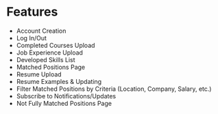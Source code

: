 # Features
- Account Creation
- Log In/Out
- Completed Courses Upload
- Job Experience Upload
- Developed Skills List
- Matched Positions Page
- Resume Upload 
- Resume Examples & Updating 
- Filter Matched Positions by Criteria (Location, Company, Salary, etc.)
- Subscribe to Notifications/Updates
- Not Fully Matched Positions Page
